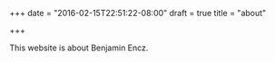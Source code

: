 +++
date = "2016-02-15T22:51:22-08:00"
draft = true
title = "about"

+++

This website is about Benjamin Encz.
